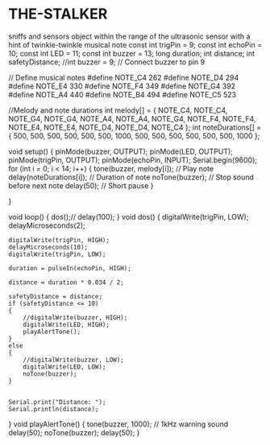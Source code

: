 # THE-STALKER
sniffs and sensors object within the range of the ultrasonic sensor with a hint of twinkle-twinkle musical note
const int trigPin = 9;
const int echoPin = 10;
const int LED = 11;
const int buzzer = 13;
long duration;
int distance;
int safetyDistance;
//int buzzer = 9;  // Connect buzzer to pin 9

// Define musical notes
#define NOTE_C4  262
#define NOTE_D4  294
#define NOTE_E4  330
#define NOTE_F4  349
#define NOTE_G4  392
#define NOTE_A4  440
#define NOTE_B4  494
#define NOTE_C5  523

 //Melody and note durations
int melody[] = {
  NOTE_C4, NOTE_C4, NOTE_G4, NOTE_G4, NOTE_A4, NOTE_A4, NOTE_G4,
  NOTE_F4, NOTE_F4, NOTE_E4, NOTE_E4, NOTE_D4, NOTE_D4, NOTE_C4
};
int noteDurations[] = {
  500, 500, 500, 500, 500, 500, 1000,
  500, 500, 500, 500, 500, 500, 1000
};

void setup()
{
    pinMode(buzzer, OUTPUT);
    pinMode(LED, OUTPUT);
    pinMode(trigPin, OUTPUT);
    pinMode(echoPin, INPUT);
    Serial.begin(9600);
   for (int i = 0; i < 14; i++) {
    tone(buzzer, melody[i]);  // Play note
    delay(noteDurations[i]);  // Duration of note
    noTone(buzzer);           // Stop sound before next note
    delay(50);                // Short pause
  }

}


void loop()
{
dos();//
delay(100);
}
void dos()
{
    digitalWrite(trigPin, LOW);
    delayMicroseconds(2);

    digitalWrite(trigPin, HIGH);
    delayMicroseconds(10);
    digitalWrite(trigPin, LOW);

    duration = pulseIn(echoPin, HIGH);

    distance = duration * 0.034 / 2;

    safetyDistance = distance;
    if (safetyDistance <= 10)
    {
        //digitalWrite(buzzer, HIGH);
        digitalWrite(LED, HIGH);
        playAlertTone();
    }
    else
    {
        //digitalWrite(buzzer, LOW);
        digitalWrite(LED, LOW);
        noTone(buzzer);
    }
    

    Serial.print("Distance: ");
    Serial.println(distance);
}
void playAlertTone() {
    tone(buzzer, 1000);  // 1kHz warning sound
    delay(50);
    noTone(buzzer);
    delay(50);
}


